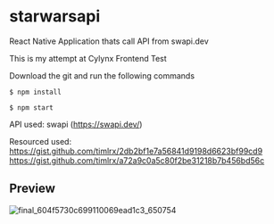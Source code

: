 # starwarsapi
React Native Application thats call API from swapi.dev

This is my attempt at Cylynx Frontend Test

Download the git and run the following commands

`$ npm install`

`$ npm start`


API used: swapi 
(https://swapi.dev/)

Resourced used: 
https://gist.github.com/timlrx/2db2bf1e7a56841d9198d6623bf99cd9
https://gist.github.com/timlrx/a72a9c0a5c80f2be31218b7b456bd56c


## Preview
![final_604f5730c699110069ead1c3_650754](https://user-images.githubusercontent.com/56392203/111155915-0d6ef780-85d0-11eb-9989-bd9f73abed1e.gif)

